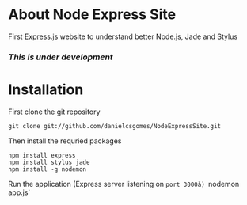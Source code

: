 About Node Express Site
=======================

First [Express.js](http://expressjs.com/) website to understand better Node.js, Jade and Stylus

### _This is under development_

# Installation

First clone the git repository

`git clone git://github.com/danielcsgomes/NodeExpressSite.git`

Then install the requried packages

``` cd NodeExpressSite
npm install express
npm install stylus jade
npm install -g nodemon
```

Run the application (Express server listening on `port 3000à)
`nodemon app.js`
